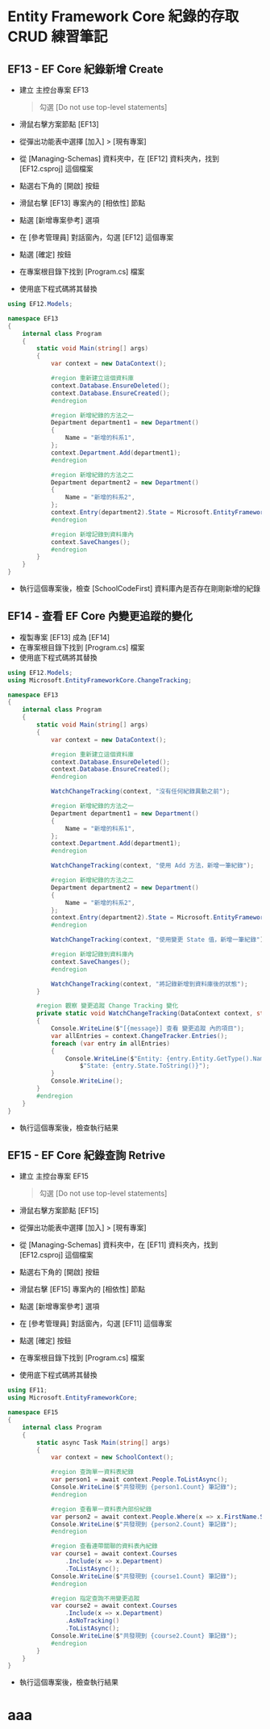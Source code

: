 # Entity Framework Core 紀錄的存取 CRUD 練習筆記

## EF13 - EF Core 紀錄新增 Create

* 建立 主控台專案 EF13

  > 勾選 [Do not use top-level statements]

* 滑鼠右擊方案節點 [EF13]
* 從彈出功能表中選擇 [加入] > [現有專案]
* 從 [Managing-Schemas] 資料夾中，在 [EF12] 資料夾內，找到 [EF12.csproj] 這個檔案
* 點選右下角的 [開啟] 按鈕
* 滑鼠右擊 [EF13] 專案內的 [相依性] 節點
* 點選 [新增專案參考] 選項
* 在 [參考管理員] 對話窗內，勾選 [EF12] 這個專案
* 點選 [確定] 按鈕
* 在專案根目錄下找到 [Program.cs] 檔案
* 使用底下程式碼將其替換

```csharp
using EF12.Models;

namespace EF13
{
    internal class Program
    {
        static void Main(string[] args)
        {
            var context = new DataContext();

            #region 重新建立這個資料庫
            context.Database.EnsureDeleted();
            context.Database.EnsureCreated();
            #endregion

            #region 新增紀錄的方法之一
            Department department1 = new Department()
            {
                Name = "新增的科系1",
            };
            context.Department.Add(department1);
            #endregion

            #region 新增紀錄的方法之二
            Department department2 = new Department()
            {
                Name = "新增的科系2",
            };
            context.Entry(department2).State = Microsoft.EntityFrameworkCore.EntityState.Added;
            #endregion

            #region 新增記錄到資料庫內
            context.SaveChanges();
            #endregion
        }
    }
}
```

* 執行這個專案後，檢查 [SchoolCodeFirst] 資料庫內是否存在剛剛新增的紀錄

## EF14 - 查看 EF Core 內變更追蹤的變化

* 複製專案 [EF13] 成為 [EF14]
* 在專案根目錄下找到 [Program.cs] 檔案
* 使用底下程式碼將其替換

```csharp
using EF12.Models;
using Microsoft.EntityFrameworkCore.ChangeTracking;

namespace EF13
{
    internal class Program
    {
        static void Main(string[] args)
        {
            var context = new DataContext();

            #region 重新建立這個資料庫
            context.Database.EnsureDeleted();
            context.Database.EnsureCreated();
            #endregion

            WatchChangeTracking(context, "沒有任何紀錄異動之前");

            #region 新增紀錄的方法之一
            Department department1 = new Department()
            {
                Name = "新增的科系1",
            };
            context.Department.Add(department1);
            #endregion

            WatchChangeTracking(context, "使用 Add 方法，新增一筆紀錄");

            #region 新增紀錄的方法之二
            Department department2 = new Department()
            {
                Name = "新增的科系2",
            };
            context.Entry(department2).State = Microsoft.EntityFrameworkCore.EntityState.Added;
            #endregion

            WatchChangeTracking(context, "使用變更 State 值，新增一筆紀錄");

            #region 新增記錄到資料庫內
            context.SaveChanges();
            #endregion

            WatchChangeTracking(context, "將記錄新增到資料庫後的狀態");
        }

        #region 觀察 變更追蹤 Change Tracking 變化
        private static void WatchChangeTracking(DataContext context, string message)
        {
            Console.WriteLine($"[{message}] 查看 變更追蹤 內的項目");
            var allEntries = context.ChangeTracker.Entries();
            foreach (var entry in allEntries)
            {
                Console.WriteLine($"Entity: {entry.Entity.GetType().Name}," +
                    $"State: {entry.State.ToString()}");
            }
            Console.WriteLine();
        }
        #endregion
    }
}
```

* 執行這個專案後，檢查執行結果

## EF15 - EF Core 紀錄查詢 Retrive

* 建立 主控台專案 EF15

  > 勾選 [Do not use top-level statements]

* 滑鼠右擊方案節點 [EF15]
* 從彈出功能表中選擇 [加入] > [現有專案]
* 從 [Managing-Schemas] 資料夾中，在 [EF11] 資料夾內，找到 [EF12.csproj] 這個檔案
* 點選右下角的 [開啟] 按鈕
* 滑鼠右擊 [EF15] 專案內的 [相依性] 節點
* 點選 [新增專案參考] 選項
* 在 [參考管理員] 對話窗內，勾選 [EF11] 這個專案
* 點選 [確定] 按鈕
* 在專案根目錄下找到 [Program.cs] 檔案
* 使用底下程式碼將其替換

```csharp
using EF11;
using Microsoft.EntityFrameworkCore;

namespace EF15
{
    internal class Program
    {
        static async Task Main(string[] args)
        {
            var context = new SchoolContext();

            #region 查詢單一資料表紀錄
            var person1 = await context.People.ToListAsync();
            Console.WriteLine($"共發現到 {person1.Count} 筆記錄");
            #endregion

            #region 查看單一資料表內部份紀錄
            var person2 = await context.People.Where(x => x.FirstName.StartsWith("R")).ToListAsync();
            Console.WriteLine($"共發現到 {person2.Count} 筆記錄");
            #endregion

            #region 查看連帶關聯的資料表內紀錄
            var course1 = await context.Courses
                .Include(x => x.Department)
                .ToListAsync();
            Console.WriteLine($"共發現到 {course1.Count} 筆記錄");
            #endregion

            #region 指定查詢不用變更追蹤
            var course2 = await context.Courses
                .Include(x => x.Department)
                .AsNoTracking()
                .ToListAsync();
            Console.WriteLine($"共發現到 {course2.Count} 筆記錄");
            #endregion
        }
    }
}
```

* 執行這個專案後，檢查執行結果

# aaa










